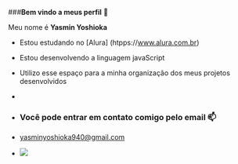 ###**Bem vindo a meus perfil**  🌸 

Meu nome é **Yasmin Yoshioka** 

- Estou estudando no [Alura] (htpps://www.alura.com.br)
- Estou desenvolvendo a linguagem javaScript
- Utilizo esse espaço para a minha organização dos meus projetos desenvolvidos
- 
- ### **Você pode entrar em contato comigo pelo email** 📫

- yasminyoshioka940@gmail.com

- ![](https://tenor.com/pt-BR/view/one-piece-gif-18904018)
